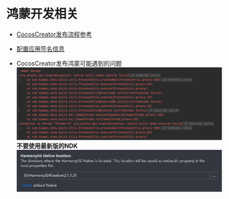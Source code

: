 # 鸿蒙开发相关
* [CocosCreator发布流程参考](https://docs.cocos.com/creator/3.3/manual/zh/editor/publish/publish-huawei-ohos.html)  
* [配置应用签名信息](https://developer.harmonyos.com/cn/docs/documentation/doc-guides/ide_debug_device-0000001053822404#section837891802519)

* CocosCreator发布鸿蒙可能遇到的问题
    ![](image/harmony/1631933389029.png)
    **不要使用最新版的NDK**
    ![](image/harmony/1631933399138.png)
